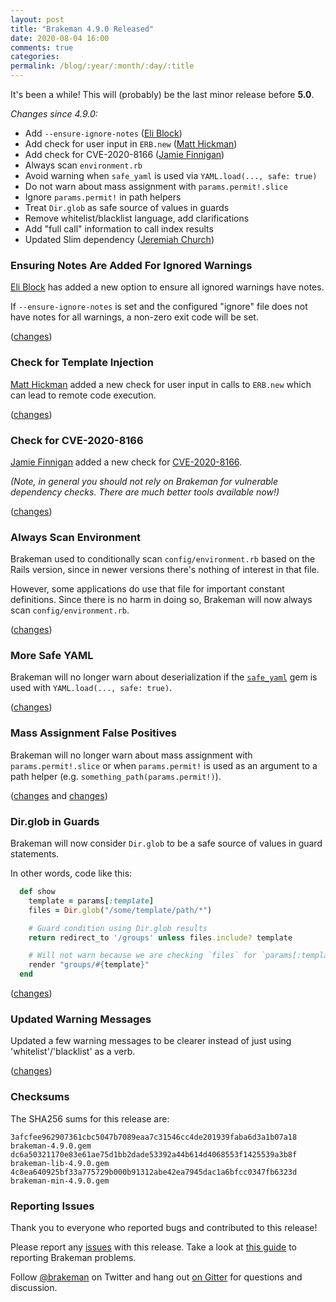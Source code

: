 ```yaml
---
layout: post
title: "Brakeman 4.9.0 Released"
date: 2020-08-04 16:00
comments: true
categories:
permalink: /blog/:year/:month/:day/:title
---
```


It's been a while! This will (probably) be the last minor release before **5.0**.

_Changes since 4.9.0:_

* Add `--ensure-ignore-notes` ([Eli Block](https://github.com/eliblock))
* Add check for user input in `ERB.new` ([Matt Hickman](https://github.com/mhickman))
* Add check for CVE-2020-8166 ([Jamie Finnigan](https://github.com/chair6))
* Always scan `environment.rb`
* Avoid warning when `safe_yaml` is used via `YAML.load(..., safe: true)`
* Do not warn about mass assignment with `params.permit!.slice`
* Ignore `params.permit!` in path helpers
* Treat `Dir.glob` as safe source of values in guards
* Remove whitelist/blacklist language, add clarifications
* Add "full call" information to call index results
* Updated Slim dependency ([Jeremiah Church](https://github.com/JeremiahChurch))

### Ensuring Notes Are Added For Ignored Warnings

[Eli Block](https://github.com/eliblock) has added a new option to ensure all ignored warnings have notes.

If `--ensure-ignore-notes` is set and the configured "ignore" file does not have notes for all warnings, a non-zero exit code will be set.

([changes]())

### Check for Template Injection

[Matt Hickman](https://github.com/mhickman) added a new check for user input in calls to `ERB.new` which can lead to remote code execution.

([changes](https://github.com/presidentbeef/brakeman/pull/1395))

### Check for CVE-2020-8166

[Jamie Finnigan](https://github.com/chair6) added a new check for [CVE-2020-8166](https://groups.google.com/g/rubyonrails-security/c/NOjKiGeXUgw).

_(Note, in general you should not rely on Brakeman for vulnerable dependency checks. There are much better tools available now!)_

([changes](https://github.com/presidentbeef/brakeman/pull/1493))

### Always Scan Environment

Brakeman used to conditionally scan `config/environment.rb` based on the Rails version, since in newer versions there's nothing of interest in that file.

However, some applications do use that file for important constant definitions. Since there is no harm in doing so, Brakeman will now always scan `config/environment.rb`.

([changes](https://github.com/presidentbeef/brakeman/pull/1480))

### More Safe YAML

Brakeman will no longer warn about deserialization if the [`safe_yaml`](https://rubygems.org/gems/safe_yaml) gem is used with `YAML.load(..., safe: true)`.

([changes](https://github.com/presidentbeef/brakeman/pull/1496))

### Mass Assignment False Positives

Brakeman will no longer warn about mass assignment with `params.permit!.slice` or when `params.permit!` is used as an argument to a path helper (e.g. `something_path(params.permit!)`).

([changes](https://github.com/presidentbeef/brakeman/pull/1485) and [changes](https://github.com/presidentbeef/brakeman/pull/1484))

### Dir.glob in Guards 

Brakeman will now consider `Dir.glob` to be a safe source of values in guard statements.

In other words, code like this:

```ruby
  def show
    template = params[:template]
    files = Dir.glob("/some/template/path/*")

    # Guard condition using Dir.glob results
    return redirect_to '/groups' unless files.include? template

    # Will not warn because we are checking `files` for `params[:template]` above
    render "groups/#{template}"
  end
```

([changes](https://github.com/presidentbeef/brakeman/pull/1481))

### Updated Warning Messages 

Updated a few warning messages to be clearer instead of just using 'whitelist'/'blacklist' as a verb.

([changes](https://github.com/presidentbeef/brakeman/pull/1486))

### Checksums

The SHA256 sums for this release are:

    3afcfee962907361cbc5047b7089eaa7c31546cc4de201939faba6d3a1b07a18  brakeman-4.9.0.gem
    dc6a50321170e83e61ae75d1bb2dade53392a44b614d4068553f1425539a3b8f  brakeman-lib-4.9.0.gem
    4c8ea640925bf33a775729b000b91312abe42ea7945dac1a6bfcc0347fb6323d  brakeman-min-4.9.0.gem

### Reporting Issues

Thank you to everyone who reported bugs and contributed to this release!

Please report any [issues](https://github.com/presidentbeef/brakeman/issues) with this release. Take a look at [this guide](https://github.com/presidentbeef/brakeman/wiki/How-to-Report-a-Brakeman-Issue) to reporting Brakeman problems.

Follow [@brakeman](https://twitter.com/brakeman) on Twitter and hang out [on Gitter](https://gitter.im/presidentbeef/brakeman) for questions and discussion.

